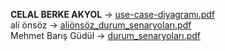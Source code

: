 
**CELAL BERKE AKYOL** -> [use-case-diyagramı.pdf](https://github.com/CelalBerkeAkyol/networth/files/14909928/use-case-diyagrami.pdf)
<br>
ali önsöz -> [aliönsöz_durum_senaryoları.pdf](https://github.com/CelalBerkeAkyol/networth/files/14909963/alionsoz_durum_senaryolari.pdf)
<br>
Mehmet Barış Güdül -> [durum_senaryoları.pdf](https://github.com/CelalBerkeAkyol/networth/files/14909988/durum_senaryolari.pdf)


